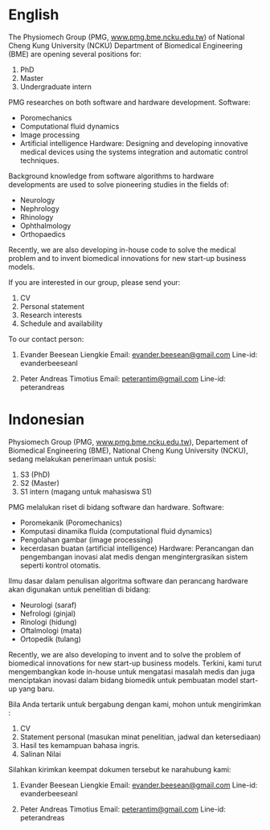 # English
The Physiomech Group (PMG, www.pmg.bme.ncku.edu.tw) of National Cheng Kung University (NCKU) Department of Biomedical Engineering (BME) are opening several positions for:
1. PhD
2. Master
3. Undergraduate intern
 
PMG researches on both software and hardware development. 
Software: 
- Poromechanics
- Computational fluid dynamics
- Image processing
- Artificial intelligence
Hardware:
Designing and developing innovative medical devices using the systems integration and automatic control techniques. 

Background knowledge from software algorithms to hardware developments are used to solve pioneering studies in the fields of:
- Neurology
- Nephrology
- Rhinology
- Ophthalmology
- Orthopaedics 

Recently, we are also developing in-house code to solve the medical problem and to invent biomedical innovations for new start-up business models. 

If you are interested in our group, please send your: 
1. CV 
2. Personal statement
3. Research interests
4. Schedule and availability

To our contact person:
1. Evander Beesean Liengkie 
Email: evander.beesean@gmail.com
Line-id: evanderbeeseanl

2. Peter Andreas Timotius 
Email: peterantim@gmail.com
Line-id: peterandreas

# Indonesian
Physiomech Group (PMG, www.pmg.bme.ncku.edu.tw), Departement of Biomedical Engineering (BME), National Cheng Kung University (NCKU), sedang melakukan penerimaan untuk posisi:
1. S3 (PhD)
2. S2 (Master)
3. S1 intern (magang untuk mahasiswa S1)

PMG melalukan riset di bidang software dan hardware. 
Software:
- Poromekanik (Poromechanics)
- Komputasi dinamika fluida (computational fluid dynamics)
- Pengolahan gambar (image processing)
- kecerdasan buatan (artificial intelligence)
Hardware:
Perancangan dan pengembangan inovasi alat medis dengan mengintergrasikan sistem seperti kontrol otomatis. 

Ilmu dasar dalam penulisan algoritma software dan perancang hardware akan digunakan untuk penelitian di bidang:
- Neurologi (saraf)
- Nefrologi (ginjal)
- Rinologi (hidung)
- Oftalmologi (mata)
- Ortopedik (tulang)

Recently, we are also developing to invent and to solve the problem of biomedical innovations for new start-up business models. Terkini, kami turut mengembangkan kode in-house untuk mengatasi masalah medis dan juga menciptakan inovasi dalam bidang biomedik untuk pembuatan model start-up yang baru.

Bila Anda tertarik untuk bergabung dengan kami, mohon untuk mengirimkan :
1. CV
2. Statement personal (masukan minat penelitian, jadwal dan ketersediaan)
3. Hasil tes kemampuan bahasa ingris.
4. Salinan Nilai

Silahkan kirimkan keempat dokumen tersebut ke narahubung kami:
1. Evander Beesean Liengkie 
Email: evander.beesean@gmail.com
Line-id: evanderbeeseanl

2. Peter Andreas Timotius 
Email: peterantim@gmail.com
Line-id: peterandreas

